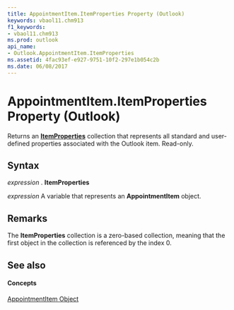 ```yaml
---
title: AppointmentItem.ItemProperties Property (Outlook)
keywords: vbaol11.chm913
f1_keywords:
- vbaol11.chm913
ms.prod: outlook
api_name:
- Outlook.AppointmentItem.ItemProperties
ms.assetid: 4fac93ef-e927-9751-10f2-297e1b054c2b
ms.date: 06/08/2017
---
```



# AppointmentItem.ItemProperties Property (Outlook)

Returns an  **[ItemProperties](Outlook.ItemProperties.md)** collection that represents all standard and user-defined properties associated with the Outlook item. Read-only.


## Syntax

 _expression_ . **ItemProperties**

 _expression_ A variable that represents an **AppointmentItem** object.


## Remarks

The  **ItemProperties** collection is a zero-based collection, meaning that the first object in the collection is referenced by the index 0.


## See also


#### Concepts


[AppointmentItem Object](Outlook.AppointmentItem.md)

